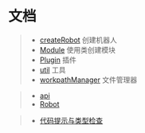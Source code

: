 # 文档

> - [createRobot](./createrobot) 创建机器人
> - [Module](./module) 使用类创建模块
> - [Plugin](./plugin) 插件
> - [util](./util) 工具
> - [workpathManager](./workpath-manager) 文件管理器

> - [api](./api)
> - [Robot](./robot)

> - [代码提示与类型检查](./typeinferrence)
